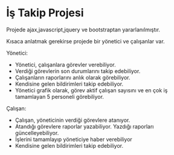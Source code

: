 # İş Takip Projesi

Projede ajax,javascript,jquery ve bootstraptan yararlanılmıştır.

Kısaca anlatmak gerekirse projede bir yönetici ve çalışanlar var. 
  
Yönetici: </br>  
<ul>
<li>Yönetici, çalışanlara görevler verebiliyor.</li>
<li>Verdiği görevlerin son durumlarını takip edebiliyor.</li>
<li>Çalışanların raporlarını anlık olarak görebiliyor.</li>
<li>Kendisine gelen bildirimleri takip edebiliyor.</li>
<li>Yönetici grafik olarak, görev aktif çalışan sayısını ve en çok iş tamamlayan 5 personeli görebiliyor.
</ul>  
  

Çalışan: </br>  
<ul>
<li>Çalışan, yöneticinin verdiği görevlere atanıyor.</li>
<li>Atandığı görevlere raporlar yazabiliyor. Yazdığı raporları güncelleyebiliyor.</li>
<li>İşlerini tamamlayıp yöneticiye haber verebiliyor</li>
<li>Kendisine gelen bildirimleri takip edebiliyor.</li>
</ul>  
 
